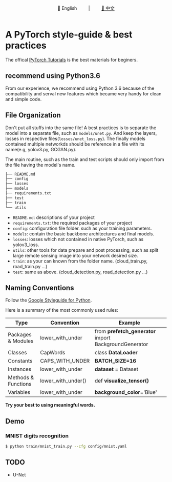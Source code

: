 <div align="center">
📖 English
&emsp;&emsp; | &emsp;&emsp;
<a href="https://github.com/whu-pzhang/pytorch_styleguide/blob/master/README_CN.md">📖 中文</a>
</div> 
<br>

# A PyTorch style-guide & best practices

The offical [PyTorch Tutorials](https://pytorch.org/tutorials) is the best materials for beginers.

## recommend using Python3.6

From our experience, we recommend using Python 3.6 because of the compatibility and serval new features which
became very handy for clean and simple code.


## File Organization

Don't put all stuffs into the same file! A best practices is to separate the model into a separate
file, such as `models/unet.py`. And keep the layers, losses in respective files(`losses/unet_loss.py`).
The finally models contained multiple networkds should be reference in a file with its name(e.g, yolov3.py, GCGAN.py).

The main routine, such as the train and test scripts should only import from the file having the model's name.

```bash
├── README.md
├── config
├── losses
├── models
├── requirements.txt
├── test
├── train
└── utils
```

- `README.md`: descriptions of your project
- `requirements.txt`: the required packages of your project
- `config`: configuration file folder. such as your training parameters.
- `models`: contain the basic backbone architectures and final models.
- `losses`: losses which not contained in native PyTorch, such as yolov3_loss.
- `utils`: other tools for data prepare and post processing, such as split large remote sensing image into your network desired size.
- `train`: as your can known from the folder name. (cloud_train.py, road_train.py ...)
- `test`: same as above. (cloud_detection.py, road_detection.py ...)


## Naming Conventions

Follow the [Google Styleguide for Python](https://github.com/google/styleguide/blob/gh-pages/pyguide.md).

Here is a summary of the most commonly used rules:

| Type                | Convention         | Example                                                |
| ------------------- | ------------------ | ------------------------------------------------------ |
| Packages & Modules  | lower_with_under   | from **prefetch_generator** import BackgroundGenerator |
| Classes             | CapWords           | class **DataLoader**                                   |
| Constants           | CAPS_WITH_UNDER    | **BATCH_SIZE=16**                                      |
| Instances           | lower_with_under   | **dataset** = Dataset                                  |
| Methods & Functions | lower_with_under() | def **visualize_tensor()**                             |
| Variables           | lower_with_under   | **background_color**='Blue'                            |

**Try your best to using meaningful words.**

## Demo

### MNIST digits recognition

```bash
$ python train/mnist_train.py --cfg config/mnist.yaml
```

## TODO

- U-Net